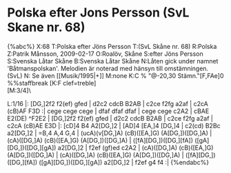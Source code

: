 # Polska efter Jons Persson (SvL Skane nr. 68)

{%abc%}
X:68
T:Polska efter Jöns Persson
T:(SvL Skåne nr. 68)
R:Polska
Z:Patrik Månsson, 2009-02-17
O:Roalöv, Skåne
S:efter Jöns Persson
S:Svenska Låtar Skåne
B:Svenska Låtar Skåne
N:Låten gick under namnet 'Båtmanspolskan'. Melodien är noterad med hänsyn till omstämningen. (SvL)
N: Se även [[Musik/1995|+]]
M:none
K:C
%
"@-20,30 Stämn."[F,FAe]0 \
%%staffbreak
[K:F clef=treble] \
[M:3/4]\

L:1/16
|: [DG,]2f2 f2(ef) gfed | d2c2 cdcB B2AB | c2ce f2fg a2af |
c2cA (cB)AF F3D :| cege cege cege | dfaf dfaf dfaf |
cege cege c2A2 | cBAE E2(DE) ^F2E2 | [DG,]2f2 f2(ef) gfed | d2c2 cdcB B2AB |
c2ce f2fg a2af | c2cA (cB)AE E3D |: [cD]4 B4 A2[DG,]2 | [AD]4 [EA,]4 [DG,]4 |
c2(cd) B2Bc a2[DG,]2 | =B,4 A,4 G,4 | (ucA)(v[DG,]A) (cB)([EA,]G) (A[DG,])([DG,]A) | (cA)([DG,]A) (cB)([EA,]G) (A[DG,])([DG,]A) |
([fA][DG,])([DG,][fA]) ([gA][DG,])([DG,][gA]) a2[DG,]2 | f2ef (gf)ed c2A2 |  (cA)([DG,]A) (cB)([EA,]G) (A[DG,])([DG,]A) |
(cA)([DG,]A) (cB)([EA,]G) (A[DG,])([DG,]A) | ([fA][DG,])([DG,][fA]) ([gA][DG,])([DG,][gA]) a2[DG,]2 | f2ef g4 f4 :|
{%endabc%}

